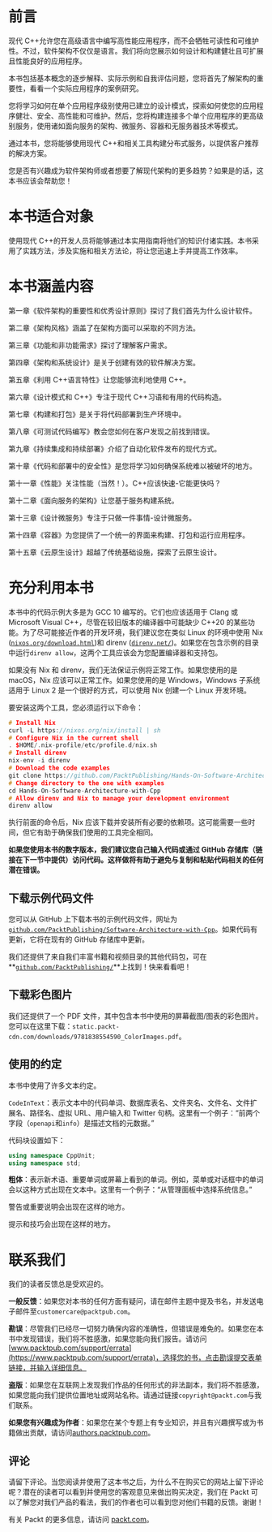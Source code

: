 # 前言

现代 C++允许您在高级语言中编写高性能应用程序，而不会牺牲可读性和可维护性。不过，软件架构不仅仅是语言。我们将向您展示如何设计和构建健壮且可扩展且性能良好的应用程序。

本书包括基本概念的逐步解释、实际示例和自我评估问题，您将首先了解架构的重要性，看看一个实际应用程序的案例研究。

您将学习如何在单个应用程序级别使用已建立的设计模式，探索如何使您的应用程序健壮、安全、高性能和可维护。然后，您将构建连接多个单个应用程序的更高级别服务，使用诸如面向服务的架构、微服务、容器和无服务器技术等模式。

通过本书，您将能够使用现代 C++和相关工具构建分布式服务，以提供客户推荐的解决方案。

您是否有兴趣成为软件架构师或者想要了解现代架构的更多趋势？如果是的话，这本书应该会帮助您！

# 本书适合对象

使用现代 C++的开发人员将能够通过本实用指南将他们的知识付诸实践。本书采用了实践方法，涉及实施和相关方法论，将让您迅速上手并提高工作效率。

# 本书涵盖内容

第一章《软件架构的重要性和优秀设计原则》探讨了我们首先为什么设计软件。

第二章《架构风格》涵盖了在架构方面可以采取的不同方法。

第三章《功能和非功能需求》探讨了理解客户需求。

第四章《架构和系统设计》是关于创建有效的软件解决方案。

第五章《利用 C++语言特性》让您能够流利地使用 C++。

第六章《设计模式和 C++》专注于现代 C++习语和有用的代码构造。

第七章《构建和打包》是关于将代码部署到生产环境中。

第八章《可测试代码编写》教会您如何在客户发现之前找到错误。

第九章《持续集成和持续部署》介绍了自动化软件发布的现代方式。

第十章《代码和部署中的安全性》是您将学习如何确保系统难以被破坏的地方。

第十一章《性能》关注性能（当然！）。C++应该快速-它能更快吗？

第十二章《面向服务的架构》让您基于服务构建系统。

第十三章《设计微服务》专注于只做一件事情-设计微服务。

第十四章《容器》为您提供了一个统一的界面来构建、打包和运行应用程序。

第十五章《云原生设计》超越了传统基础设施，探索了云原生设计。

# 充分利用本书

本书中的代码示例大多是为 GCC 10 编写的。它们也应该适用于 Clang 或 Microsoft Visual C++，尽管在较旧版本的编译器中可能缺少 C++20 的某些功能。为了尽可能接近作者的开发环境，我们建议您在类似 Linux 的环境中使用 Nix ([`nixos.org/download.html`](https://nixos.org/download.html))和 direnv ([`direnv.net/`](https://direnv.net/))。如果您在包含示例的目录中运行`direnv allow`，这两个工具应该会为您配置编译器和支持包。

如果没有 Nix 和 direnv，我们无法保证示例将正常工作。如果您使用的是 macOS，Nix 应该可以正常工作。如果您使用的是 Windows，Windows 子系统适用于 Linux 2 是一个很好的方式，可以使用 Nix 创建一个 Linux 开发环境。

要安装这两个工具，您必须运行以下命令：

```cpp
# Install Nix
curl -L https://nixos.org/nix/install | sh
# Configure Nix in the current shell
. $HOME/.nix-profile/etc/profile.d/nix.sh
# Install direnv
nix-env -i direnv
# Download the code examples
git clone https://github.com/PacktPublishing/Hands-On-Software-Architecture-with-Cpp.git
# Change directory to the one with examples
cd Hands-On-Software-Architecture-with-Cpp
# Allow direnv and Nix to manage your development environment
direnv allow
```

执行前面的命令后，Nix 应该下载并安装所有必要的依赖项。这可能需要一些时间，但它有助于确保我们使用的工具完全相同。

**如果您使用本书的数字版本，我们建议您自己输入代码或通过 GitHub 存储库（链接在下一节中提供）访问代码。这样做将有助于避免与复制和粘贴代码相关的任何潜在错误。**

## 下载示例代码文件

您可以从 GitHub 上下载本书的示例代码文件，网址为[`github.com/PacktPublishing/Software-Architecture-with-Cpp`](https://github.com/PacktPublishing/Software-Architecture-with-Cpp)。如果代码有更新，它将在现有的 GitHub 存储库中更新。

我们还提供了来自我们丰富书籍和视频目录的其他代码包，可在**[`github.com/PacktPublishing/`](https://github.com/PacktPublishing/)**上找到！快来看看吧！

## 下载彩色图片

我们还提供了一个 PDF 文件，其中包含本书中使用的屏幕截图/图表的彩色图片。您可以在这里下载：`static.packt-cdn.com/downloads/9781838554590_ColorImages.pdf`。

## 使用的约定

本书中使用了许多文本约定。

`CodeInText`：表示文本中的代码单词、数据库表名、文件夹名、文件名、文件扩展名、路径名、虚拟 URL、用户输入和 Twitter 句柄。这里有一个例子：“前两个字段（`openapi`和`info`）是描述文档的元数据。”

代码块设置如下：

```cpp
using namespace CppUnit;
using namespace std;
```

**粗体**：表示新术语、重要单词或屏幕上看到的单词。例如，菜单或对话框中的单词会以这种方式出现在文本中。这里有一个例子：“从管理面板中选择系统信息。”

警告或重要说明会出现在这样的地方。

提示和技巧会出现在这样的地方。

# 联系我们

我们的读者反馈总是受欢迎的。

**一般反馈**：如果您对本书的任何方面有疑问，请在邮件主题中提及书名，并发送电子邮件至`customercare@packtpub.com`。

**勘误**：尽管我们已经尽一切努力确保内容的准确性，但错误是难免的。如果您在本书中发现错误，我们将不胜感激，如果您能向我们报告。请访问[www.packtpub.com/support/errata](https://www.packtpub.com/support/errata)，选择您的书，点击勘误提交表单链接，并输入详细信息。

**盗版**：如果您在互联网上发现我们作品的任何形式的非法副本，我们将不胜感激，如果您能向我们提供位置地址或网站名称。请通过链接`copyright@packt.com`与我们联系。

**如果您有兴趣成为作者**：如果您在某个专题上有专业知识，并且有兴趣撰写或为书籍做出贡献，请访问[authors.packtpub.com](http://authors.packtpub.com/)。

## 评论

请留下评论。当您阅读并使用了这本书之后，为什么不在购买它的网站上留下评论呢？潜在的读者可以看到并使用您的客观意见来做出购买决定，我们在 Packt 可以了解您对我们产品的看法，我们的作者也可以看到您对他们书籍的反馈。谢谢！

有关 Packt 的更多信息，请访问 [packt.com](http://www.packt.com/)。

